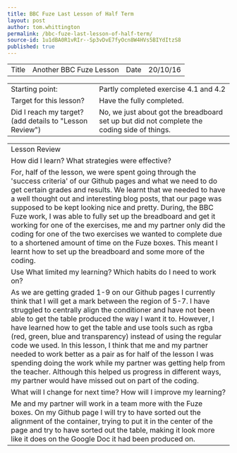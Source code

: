 ```yaml
---
title: BBC Fuze Last Lesson of Half Term
layout: post
author: tom.whittington
permalink: /bbc-fuze-last-lesson-of-half-term/
source-id: 1u1dBA0R1vRIr--Sp3vDvE7fyOcn8W4HVs5BIYdItzS8
published: true
---
```

<table>
  <tr>
    <td>Title</td>
    <td>Another BBC Fuze Lesson</td>
    <td>Date</td>
    <td>20/10/16</td>
  </tr>
</table>


<table>
  <tr>
    <td>Starting point:</td>
    <td>Partly completed exercise 4.1 and 4.2</td>
  </tr>
  <tr>
    <td>Target for this lesson?</td>
    <td>Have the fully completed. </td>
  </tr>
  <tr>
    <td>Did I reach my target? 
(add details to "Lesson Review")</td>
    <td>No, we just about got the breadboard set up but did not complete the coding side of things. </td>
  </tr>
</table>


<table>
  <tr>
    <td>Lesson Review</td>
  </tr>
  <tr>
    <td>How did I learn? What strategies were effective? </td>
  </tr>
  <tr>
    <td>For, half of the lesson, we were spent going through the 'success criteria' of our Github pages and what we need to do get certain grades and results. We learnt that we needed to have a well thought out and interesting blog posts, that our page was supposed to be kept looking nice and pretty. During, the BBC Fuze work, I was able to fully set up the breadboard and get it working for one of the exercises, me and my partner only did the coding for one of the two exercises we wanted to complete due to a shortened amount of time on the Fuze boxes. This meant I learnt how to set up the breadboard and some more of the coding.  </td>
  </tr>
  <tr>
    <td>Use What limited my learning? Which habits do I need to work on? </td>
  </tr>
  <tr>
    <td>As we are getting graded 1-9 on our Github pages I currently think that I will get a mark between the region of 5-7. I have struggled to centrally align the conditioner and have not been able to get the table produced the way I want it to. However, I have learned how to get the table and use tools such as rgba (red, green, blue and transparency) instead of using the regular code we used. In this lesson, I think that me and my partner needed to work better as a pair as for half of the lesson I was spending doing the work while my partner was getting help from the teacher. Although this helped us progress in different ways, my partner would have missed out on part of the coding. </td>
  </tr>
  <tr>
    <td>What will I change for next time? How will I improve my learning?</td>
  </tr>
  <tr>
    <td>Me and my partner will work in a team more with the Fuze boxes. On my Github page I will try to have sorted out the alignment of the container, trying to put it in the center of the page and try to have sorted out the table, making it look more like it does on the Google Doc it had been produced on. </td>
  </tr>
</table>


